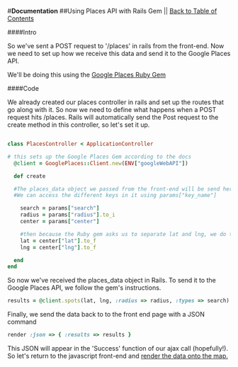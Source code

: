 #**Documentation**
##Using Places API with Rails Gem || [Back to Table of Contents](_table_of_contents.md)

####Intro

So we've sent a POST request to '/places' in rails from the front-end. Now we need to set up how we receive this data and send it to the Google Places API. 

We'll be doing this using the [Google Places Ruby Gem](https://github.com/qpowell/google_places)

####Code

We already created our places controller in rails and set up the routes that go along with it. So now we need to define what happens when a POST request hits /places. Rails will automatically send the Post request to the create method in this controller, so let's set it up.

```rb

class PlacesController < ApplicationController

# this sets up the Google Places Gem according to the docs
  @client = GooglePlaces::Client.new(ENV["googleWebAPI"])

  def create

  #The places_data object we passed from the front-end will be send here
  #We can access the different keys in it using params["key_name"]

    search = params["search"]
    radius = params["radius"].to_i
    center = params["center"]

    #then because the Ruby gem asks us to separate lat and lng, we do that here.
    lat = center["lat"].to_f
    lng = center["lng"].to_f

  end
end


```

So now we've received the places_data object in Rails. To send it to the Google Places API, we follow the gem's instructions.

```rb
results = @client.spots(lat, lng, :radius => radius, :types => search)
```

Finally, we send the data back to to the front end page with a JSON command

```rb
render :json => { :results => results }
```

This JSON will appear in the 'Success' function of our ajax call (hopefully!). So let's return to the javascript front-end and [render the data onto the map.](places_datamap.md)
